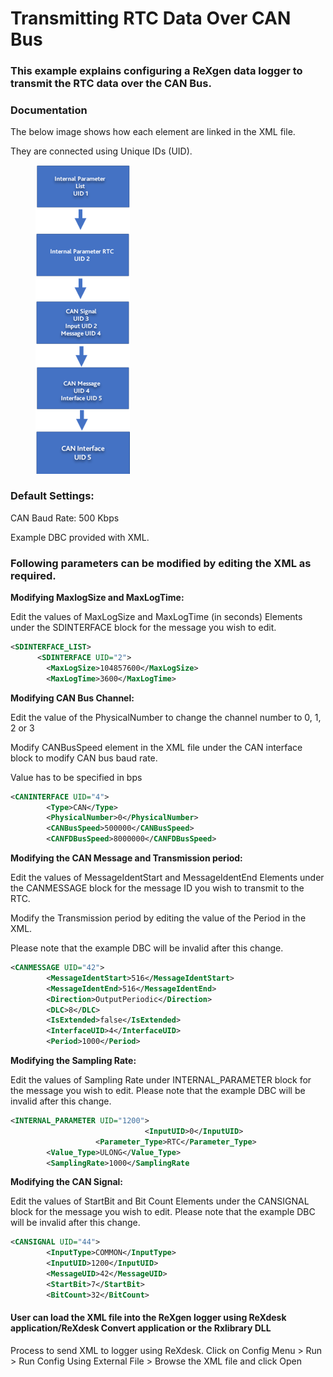 # Transmitting RTC Data Over CAN Bus

### This example explains configuring a ReXgen data logger to transmit the RTC data over the CAN Bus.

### Documentation

The below image shows how each element are linked in the XML file.

They are connected using Unique IDs (UID).

<figure><img src=".gitbook/assets/image.png" alt="" width="151"><figcaption></figcaption></figure>

### Default Settings:

CAN Baud Rate: 500 Kbps

Example DBC provided with XML.

### Following parameters can be modified by editing the XML as required.

**Modifying MaxlogSize and MaxLogTime:**

Edit the values of MaxLogSize and MaxLogTime (in seconds) Elements under the SDINTERFACE block for the message you wish to edit.

```xml
<SDINTERFACE_LIST>
      <SDINTERFACE UID="2">
        <MaxLogSize>104857600</MaxLogSize>
        <MaxLogTime>3600</MaxLogTime>
```

**Modifying CAN Bus Channel:**

Edit the value of the PhysicalNumber to change the channel number to 0, 1, 2 or 3

Modify CANBusSpeed element in the XML file under the CAN interface block to modify CAN bus baud rate.

Value has to be specified in bps

```xml
<CANINTERFACE UID="4">
        <Type>CAN</Type>
        <PhysicalNumber>0</PhysicalNumber>
        <CANBusSpeed>500000</CANBusSpeed>
        <CANFDBusSpeed>8000000</CANFDBusSpeed>    
```

**Modifying the CAN Message and Transmission period:**

Edit the values of MessageIdentStart and MessageIdentEnd Elements under the CANMESSAGE block for the message ID you wish to transmit to the RTC.

Modify the Transmission period by editing the value of the Period in the XML.

Please note that the example DBC will be invalid after this change.

```xml
<CANMESSAGE UID="42">
        <MessageIdentStart>516</MessageIdentStart>
        <MessageIdentEnd>516</MessageIdentEnd>
        <Direction>OutputPeriodic</Direction>
        <DLC>8</DLC>
        <IsExtended>false</IsExtended>
        <InterfaceUID>4</InterfaceUID>
        <Period>1000</Period>
```

**Modifying the Sampling Rate:**

Edit the values of Sampling Rate under INTERNAL\_PARAMETER block for the message you wish to edit. Please note that the example DBC will be invalid after this change.

```xml
<INTERNAL_PARAMETER UID="1200">
                              <InputUID>0</InputUID>
                   <Parameter_Type>RTC</Parameter_Type>
        <Value_Type>ULONG</Value_Type>
        <SamplingRate>1000</SamplingRate
```

**Modifying the CAN Signal:**

Edit the values of StartBit and Bit Count Elements under the CANSIGNAL block for the message you wish to edit. Please note that the example DBC will be invalid after this change.

```xml
<CANSIGNAL UID="44">
        <InputType>COMMON</InputType>
        <InputUID>1200</InputUID>
        <MessageUID>42</MessageUID>
        <StartBit>7</StartBit>
        <BitCount>32</BitCount>  
```

#### User can load the XML file into the ReXgen logger using ReXdesk application/ReXdesk Convert application or the Rxlibrary DLL

Process to send XML to logger using ReXdesk. Click on Config Menu > Run > Run Config Using External File > Browse the XML file and click Open

&#x20;
